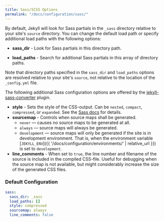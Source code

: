 ```yaml
---
title: Sass/SCSS Options
permalink: "/docs/configuration/sass/"
---
```


By default, Jekyll will look for Sass partials in the `_sass` directory relative to your site's `source` directory. You can change the default load path or specify additional load paths with the following options:

- **sass_dir** - Look for Sass partials in this directory path.
* **load_paths** - Search for additional Sass partials in this array of directory paths.

<div class="note info">
  <p>
    Note that directory paths specified in the <code>sass_dir</code> and
    <code>load_paths</code> options are resolved relative to your site's
    <code>source</code>, not relative to the location of the
    <code>_config.yml</code> file.
  </p>
</div>

The following additional Sass configuration options are offered by the [jekyll-sass-converter](https://github.com/jekyll/jekyll-sass-converter) plugin.

* **style** - Sets the style of the CSS-output. Can be `nested`, `compact`, `compressed`, or `expanded`. See the [Sass docs](https://sass-lang.com/documentation/cli/dart-sass#style) for details.
* **sourcemap** - Controls when source maps shall be generated.
  * `never` — causes no source maps to be generated at all.
  * `always` — source maps will always be generated.
  * `development` — source maps will only be generated if the site is in development environment. That is, when the environment variable [`JEKYLL_ENV`]({{ '/docs/configuration/environments/' | relative_url }}) is set to `development`.
* **line_comments** - When set to `true`, the line number and filename of the source is included in the compiled CSS-file. Useful for debugging when the source map is not available, but might considerably increase the size of the generated CSS files.

### Default Configuration
```yaml
sass:
  sass_dir: _sass
  load_paths: []
  style: compressed
  sourcemap: always
  line_comments: false
```
